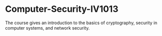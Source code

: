 # Computer-Security-IV1013
The course gives an introduction to the basics of cryptography, security in computer systems, and network security. 
